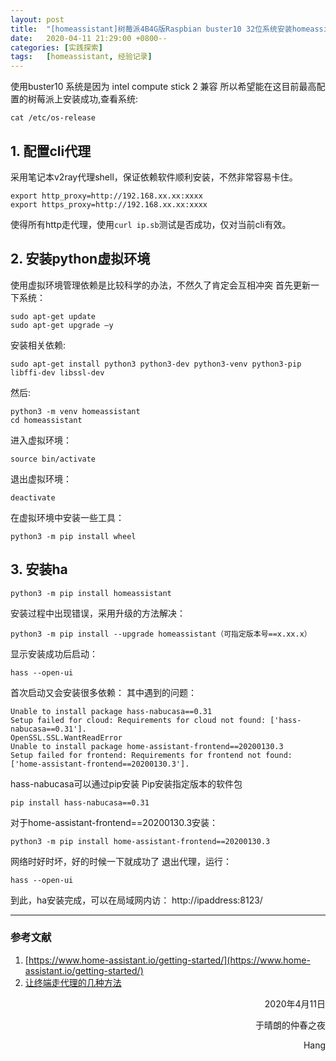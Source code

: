 ```yaml
---
layout: post
title:  "[homeassistant]树莓派4B4G版Raspbian buster10 32位系统安装homeassistant"
date:   2020-04-11 21:29:00 +0800--
categories: [实践探索]
tags:   [homeassistant, 经验记录]
---
```


使用buster10 系统是因为 intel compute stick 2 兼容
所以希望能在这目前最高配置的树莓派上安装成功,查看系统:
```shell
cat /etc/os-release
```

## 1.	配置cli代理
采用笔记本v2ray代理shell，保证依赖软件顺利安装，不然非常容易卡住。
```shell
export http_proxy=http://192.168.xx.xx:xxxx
export https_proxy=http://192.168.xx.xx:xxxx
```
使得所有http走代理，使用`curl ip.sb`测试是否成功，仅对当前cli有效。

## 2.	安装python虚拟环境
使用虚拟环境管理依赖是比较科学的办法，不然久了肯定会互相冲突
首先更新一下系统：
```shell
sudo apt-get update 
sudo apt-get upgrade –y
```
安装相关依赖:
```shell
sudo apt-get install python3 python3-dev python3-venv python3-pip libffi-dev libssl-dev
```
然后:
```shell
python3 -m venv homeassistant
cd homeassistant
```
进入虚拟环境：
```shell
source bin/activate
```
退出虚拟环境：
```shell
deactivate
```
在虚拟环境中安装一些工具：
```shell
python3 -m pip install wheel
```
## 3.	安装ha
```shell
python3 -m pip install homeassistant
```
安装过程中出现错误，采用升级的方法解决：
```shell
python3 -m pip install --upgrade homeassistant（可指定版本号==x.xx.x）
```
显示安装成功后启动：
```shell
hass --open-ui
```
首次启动又会安装很多依赖：
其中遇到的问题：
```shell
Unable to install package hass-nabucasa==0.31
Setup failed for cloud: Requirements for cloud not found: ['hass-nabucasa==0.31'].
OpenSSL.SSL.WantReadError
Unable to install package home-assistant-frontend==20200130.3	
Setup failed for frontend: Requirements for frontend not found: ['home-assistant-frontend==20200130.3'].
```
hass-nabucasa可以通过pip安装
Pip安装指定版本的软件包
```shell
pip install hass-nabucasa==0.31
```
对于home-assistant-frontend==20200130.3安装：
```shell
python3 -m pip install home-assistant-frontend==20200130.3
```
网络时好时坏，好的时候一下就成功了
退出代理，运行：
```shell
hass --open-ui
```
到此，ha安装完成，可以在局域网内访：
http://ipaddress:8123/

  
___

### 参考文献

1. [https://www.home-assistant.io/getting-started/](https://www.home-assistant.io/getting-started/)
2. [让终端走代理的几种方法](https://blog.fazero.me/2015/09/15/%E8%AE%A9%E7%BB%88%E7%AB%AF%E8%B5%B0%E4%BB%A3%E7%90%86%E7%9A%84%E5%87%A0%E7%A7%8D%E6%96%B9%E6%B3%95/)

<p align = "right">2020年4月11日</p>
<p align = "right">于晴朗的仲春之夜</p>
<p align = "right">Hang</p>

